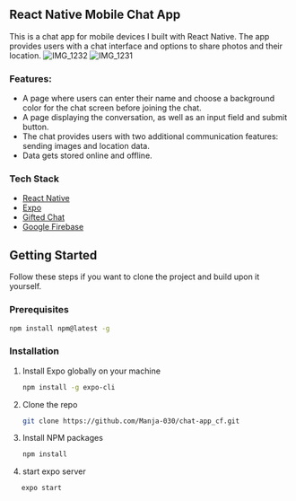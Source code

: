 ## React Native Mobile Chat App

This is a chat app for mobile devices I built with React Native. The app provides users with a chat interface and options to share photos and their
location.
![IMG_1232](https://user-images.githubusercontent.com/80778632/175761751-a824c983-f013-4e73-9bc0-c4a91ae33f34.PNG)
![IMG_1231](https://user-images.githubusercontent.com/80778632/175761755-7ea418b2-e508-4200-8f6b-3b393cf7416c.PNG)

### Features:

- A page where users can enter their name and choose a background color for the chat screen
  before joining the chat.
- A page displaying the conversation, as well as an input field and submit button.
- The chat provides users with two additional communication features: sending images
  and location data.
- Data gets stored online and offline.

### Tech Stack

- [React Native](https://reactnative.dev/)
- [Expo](https://expo.dev/)
- [Gifted Chat](https://github.com/FaridSafi/react-native-gifted-chat)
- [Google Firebase](https://firebase.google.com)

<!-- GETTING STARTED -->

## Getting Started

Follow these steps if you want to clone the project and build upon it yourself.

### Prerequisites

  ```sh
  npm install npm@latest -g
  ```

### Installation

1. Install Expo globally on your machine
   ```sh
   npm install -g expo-cli
   ```
2. Clone the repo
   ```sh
   git clone https://github.com/Manja-030/chat-app_cf.git
   ```
3. Install NPM packages
   ```sh
   npm install
   ```
4. start expo server

```sh
   expo start
```
